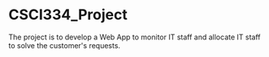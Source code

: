 # CSCI334_Project

The project is to develop a Web App to monitor IT staff and allocate IT staff to solve the customer's requests.
